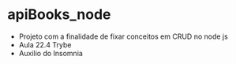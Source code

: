# apiBooks_node

- Projeto com a finalidade de fixar conceitos em CRUD no node js
- Aula 22.4 Trybe
- Auxilio do Insomnia

